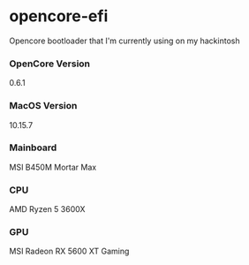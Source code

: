 # opencore-efi
Opencore bootloader that I'm currently using on my hackintosh

### OpenCore Version 
0.6.1

### MacOS Version
10.15.7

### Mainboard
MSI B450M Mortar Max

### CPU
AMD Ryzen 5 3600X

### GPU
MSI Radeon RX 5600 XT Gaming

